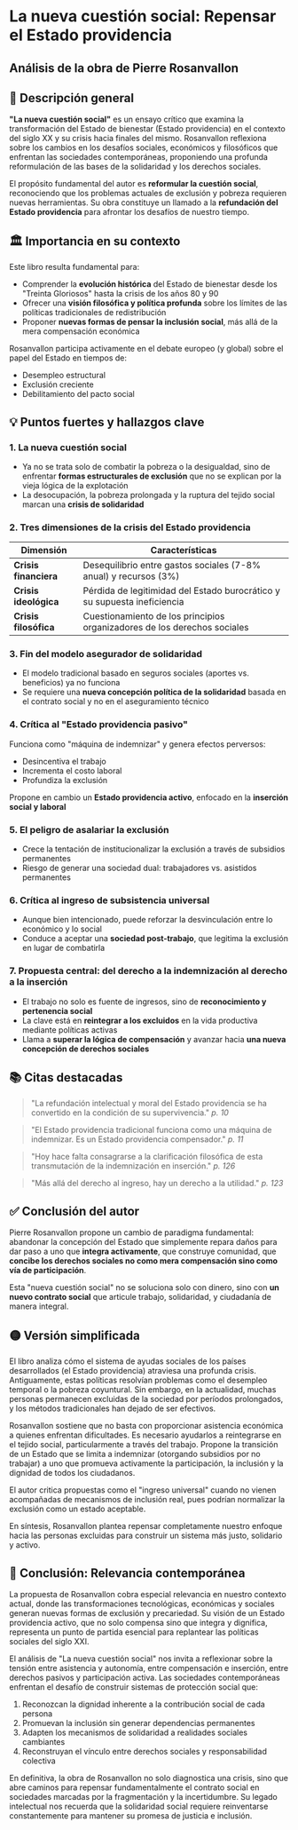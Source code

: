 # La nueva cuestión social: Repensar el Estado providencia
## Análisis de la obra de Pierre Rosanvallon


## 🧭 Descripción general

**"La nueva cuestión social"** es un ensayo crítico que examina la transformación del Estado de bienestar (Estado providencia) en el contexto del siglo XX y su crisis hacia finales del mismo. Rosanvallon reflexiona sobre los cambios en los desafíos sociales, económicos y filosóficos que enfrentan las sociedades contemporáneas, proponiendo una profunda reformulación de las bases de la solidaridad y los derechos sociales.

El propósito fundamental del autor es **reformular la cuestión social**, reconociendo que los problemas actuales de exclusión y pobreza requieren nuevas herramientas. Su obra constituye un llamado a la **refundación del Estado providencia** para afrontar los desafíos de nuestro tiempo.


## 🏛️ Importancia en su contexto

Este libro resulta fundamental para:

* Comprender la **evolución histórica** del Estado de bienestar desde los "Treinta Gloriosos" hasta la crisis de los años 80 y 90
* Ofrecer una **visión filosófica y política profunda** sobre los límites de las políticas tradicionales de redistribución
* Proponer **nuevas formas de pensar la inclusión social**, más allá de la mera compensación económica

Rosanvallon participa activamente en el debate europeo (y global) sobre el papel del Estado en tiempos de:
- Desempleo estructural
- Exclusión creciente
- Debilitamiento del pacto social


## 💡 Puntos fuertes y hallazgos clave

### 1. La nueva cuestión social

* Ya no se trata solo de combatir la pobreza o la desigualdad, sino de enfrentar **formas estructurales de exclusión** que no se explican por la vieja lógica de la explotación
* La desocupación, la pobreza prolongada y la ruptura del tejido social marcan una **crisis de solidaridad**

### 2. Tres dimensiones de la crisis del Estado providencia

| Dimensión | Características |
|-----------|----------------|
| **Crisis financiera** | Desequilibrio entre gastos sociales (7-8% anual) y recursos (3%) |
| **Crisis ideológica** | Pérdida de legitimidad del Estado burocrático y su supuesta ineficiencia |
| **Crisis filosófica** | Cuestionamiento de los principios organizadores de los derechos sociales |

### 3. Fin del modelo asegurador de solidaridad

* El modelo tradicional basado en seguros sociales (aportes vs. beneficios) ya no funciona
* Se requiere una **nueva concepción política de la solidaridad** basada en el contrato social y no en el aseguramiento técnico

### 4. Crítica al "Estado providencia pasivo"

Funciona como "máquina de indemnizar" y genera efectos perversos:
- Desincentiva el trabajo
- Incrementa el costo laboral
- Profundiza la exclusión

Propone en cambio un **Estado providencia activo**, enfocado en la **inserción social y laboral**

### 5. El peligro de asalariar la exclusión

* Crece la tentación de institucionalizar la exclusión a través de subsidios permanentes
* Riesgo de generar una sociedad dual: trabajadores vs. asistidos permanentes

### 6. Crítica al ingreso de subsistencia universal

* Aunque bien intencionado, puede reforzar la desvinculación entre lo económico y lo social
* Conduce a aceptar una **sociedad post-trabajo**, que legitima la exclusión en lugar de combatirla

### 7. Propuesta central: del derecho a la indemnización al derecho a la inserción

* El trabajo no solo es fuente de ingresos, sino de **reconocimiento y pertenencia social**
* La clave está en **reintegrar a los excluidos** en la vida productiva mediante políticas activas
* Llama a **superar la lógica de compensación** y avanzar hacia **una nueva concepción de derechos sociales**

## 📚 Citas destacadas

> "La refundación intelectual y moral del Estado providencia se ha convertido en la condición de su supervivencia."
> <cite>p. 10</cite>

> "El Estado providencia tradicional funciona como una máquina de indemnizar. Es un Estado providencia compensador."
> <cite>p. 11</cite>

> "Hoy hace falta consagrarse a la clarificación filosófica de esta transmutación de la indemnización en inserción."
> <cite>p. 126</cite>

> "Más allá del derecho al ingreso, hay un derecho a la utilidad."
> <cite>p. 123</cite>


## ✅ Conclusión del autor

Pierre Rosanvallon propone un cambio de paradigma fundamental: abandonar la concepción del Estado que simplemente repara daños para dar paso a uno que **integra activamente**, que construye comunidad, que **concibe los derechos sociales no como mera compensación sino como vía de participación**. 

Esta "nueva cuestión social" no se soluciona solo con dinero, sino con **un nuevo contrato social** que articule trabajo, solidaridad, y ciudadanía de manera integral.


## 🟡 Versión simplificada

El libro analiza cómo el sistema de ayudas sociales de los países desarrollados (el Estado providencia) atraviesa una profunda crisis. Antiguamente, estas políticas resolvían problemas como el desempleo temporal o la pobreza coyuntural. Sin embargo, en la actualidad, muchas personas permanecen excluidas de la sociedad por períodos prolongados, y los métodos tradicionales han dejado de ser efectivos.

Rosanvallon sostiene que no basta con proporcionar asistencia económica a quienes enfrentan dificultades. Es necesario ayudarlos a reintegrarse en el tejido social, particularmente a través del trabajo. Propone la transición de un Estado que se limita a indemnizar (otorgando subsidios por no trabajar) a uno que promueva activamente la participación, la inclusión y la dignidad de todos los ciudadanos.

El autor critica propuestas como el "ingreso universal" cuando no vienen acompañadas de mecanismos de inclusión real, pues podrían normalizar la exclusión como un estado aceptable.

En síntesis, Rosanvallon plantea repensar completamente nuestro enfoque hacia las personas excluidas para construir un sistema más justo, solidario y activo.


## 🌟 Conclusión: Relevancia contemporánea

La propuesta de Rosanvallon cobra especial relevancia en nuestro contexto actual, donde las transformaciones tecnológicas, económicas y sociales generan nuevas formas de exclusión y precariedad. Su visión de un Estado providencia activo, que no solo compensa sino que integra y dignifica, representa un punto de partida esencial para replantear las políticas sociales del siglo XXI.

El análisis de "La nueva cuestión social" nos invita a reflexionar sobre la tensión entre asistencia y autonomía, entre compensación e inserción, entre derechos pasivos y participación activa. Las sociedades contemporáneas enfrentan el desafío de construir sistemas de protección social que:

1. Reconozcan la dignidad inherente a la contribución social de cada persona
2. Promuevan la inclusión sin generar dependencias permanentes
3. Adapten los mecanismos de solidaridad a realidades sociales cambiantes
4. Reconstruyan el vínculo entre derechos sociales y responsabilidad colectiva

En definitiva, la obra de Rosanvallon no solo diagnostica una crisis, sino que abre caminos para repensar fundamentalmente el contrato social en sociedades marcadas por la fragmentación y la incertidumbre. Su legado intelectual nos recuerda que la solidaridad social requiere reinventarse constantemente para mantener su promesa de justicia e inclusión.